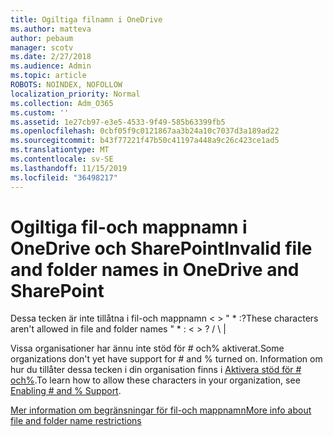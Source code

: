 ```yaml
---
title: Ogiltiga filnamn i OneDrive
ms.author: matteva
author: pebaum
manager: scotv
ms.date: 2/27/2018
ms.audience: Admin
ms.topic: article
ROBOTS: NOINDEX, NOFOLLOW
localization_priority: Normal
ms.collection: Adm_O365
ms.custom: ''
ms.assetid: 1e27cb97-e3e5-4533-9f49-585b63399fb5
ms.openlocfilehash: 0cbf05f9c0121867aa3b24a10c7037d3a189ad22
ms.sourcegitcommit: b43f77221f47b50c41197a448a9c26c423ce1ad5
ms.translationtype: MT
ms.contentlocale: sv-SE
ms.lasthandoff: 11/15/2019
ms.locfileid: "36498217"
---
```

# <a name="invalid-file-and-folder-names-in-onedrive-and-sharepoint"></a><span data-ttu-id="0fca8-102">Ogiltiga fil-och mappnamn i OneDrive och SharePoint</span><span class="sxs-lookup"><span data-stu-id="0fca8-102">Invalid file and folder names in OneDrive and SharePoint</span></span>

<span data-ttu-id="0fca8-103">Dessa tecken är inte tillåtna i fil-och mappnamn \< \> " \* :?</span><span class="sxs-lookup"><span data-stu-id="0fca8-103">These characters aren't allowed in file and folder names " \* : \< \> ?</span></span> <span data-ttu-id="0fca8-104">/ \ |</span><span class="sxs-lookup"><span data-stu-id="0fca8-104"></span></span> 
  
<span data-ttu-id="0fca8-105">Vissa organisationer har ännu inte stöd för # och% aktiverat.</span><span class="sxs-lookup"><span data-stu-id="0fca8-105">Some organizations don't yet have support for # and % turned on.</span></span> <span data-ttu-id="0fca8-106">Information om hur du tillåter dessa tecken i din organisation finns i [Aktivera stöd för # och%](https://go.microsoft.com/fwlink/?linkid=862611).</span><span class="sxs-lookup"><span data-stu-id="0fca8-106">To learn how to allow these characters in your organization, see [Enabling # and % Support](https://go.microsoft.com/fwlink/?linkid=862611).</span></span> 
  
[<span data-ttu-id="0fca8-107">Mer information om begränsningar för fil-och mappnamn</span><span class="sxs-lookup"><span data-stu-id="0fca8-107">More info about file and folder name restrictions</span></span>](https://go.microsoft.com/fwlink/?linkid=866430)
  

